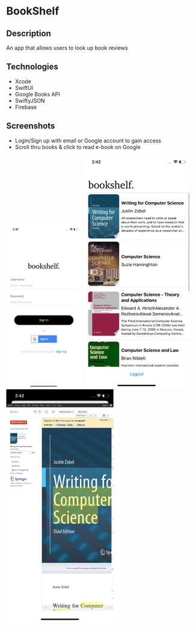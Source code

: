 # BookShelf

## Description
An app that allows users to look up book reviews

## Technologies
- Xcode
- SwiftUI
- Google Books API
- SwiftyJSON
- Firebase

## Screenshots
- Login/Sign up with email or Google account to gain access
- Scroll thru books & click to read e-book on Google

<img src ="/BookShelf/screenshots/welcome_screen.png" width="200"/>   <img src ="/BookShelf/screenshots/home_screen.png" width="285"/>   <img src ="/BookShelf/screenshots/click_thru.png" width="285"/>
